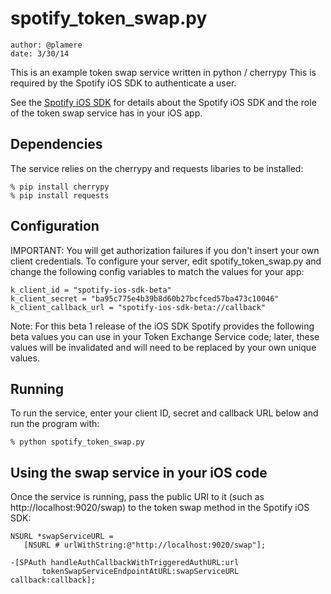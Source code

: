 # spotify_token_swap.py

    author: @plamere
    date: 3/30/14

This is an example token swap service written in python / cherrypy
This is required by the Spotify iOS SDK to authenticate a user.

See the [Spotify iOS SDK](https://developer.spotify.com/technologies/spotify-ios-sdk/) for details about the Spotify iOS SDK and the role of the token swap service has in your iOS app.

## Dependencies

The service relies on the cherrypy and requests libaries to be installed:

    % pip install cherrypy
    % pip install requests

## Configuration
IMPORTANT: You will get authorization failures if you don't insert
your own client credentials. To configure your server, edit
spotify_token_swap.py and change the following config variables 
to match the values for your app:

    k_client_id = "spotify-ios-sdk-beta"
    k_client_secret = "ba95c775e4b39b8d60b27bcfced57ba473c10046"
    k_client_callback_url = "spotify-ios-sdk-beta://callback"

Note: For this beta 1 release of the iOS SDK Spotify provides the following
beta values you can use in your Token Exchange Service code; later,
these values will be invalidated and will need to be replaced by your
own unique values.

## Running 
To run the service, enter your client ID, secret and callback URL
below and run the program with:

    % python spotify_token_swap.py

## Using the swap service in your iOS code
Once the service is running, pass the public URI to it (such as
http://localhost:9020/swap) to the token swap method in the
Spotify iOS SDK:

    NSURL *swapServiceURL =
       [NSURL # urlWithString:@"http://localhost:9020/swap"];

    -[SPAuth handleAuthCallbackWithTriggeredAuthURL:url
           tokenSwapServiceEndpointAtURL:swapServiceURL callback:callback];
